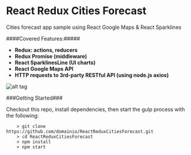 # React Redux Cities Forecast

Cities forecast app sample using React Google Maps & React Sparklines


####Covered Features:#####

* __Redux: actions, reducers__
* __Redux Promise (middleware)__
* __React SparklinesLine (UI charts)__
* __React Google Maps API__
* __HTTP requests to 3rd-party RESTful API (using node.js axios)__



![alt tag](https://www.dropbox.com/s/wlcmng9umkjatge/cities-forecast-app.png?dl=0)


###Getting Started###

Checkout this repo, install dependencies, then start the gulp process with the following:

```
	> git clone https://github.com/domainio/ReactReduxCitiesForecast.git
	> cd ReactReduxCitiesForecast
	> npm install
	> npm start
```

